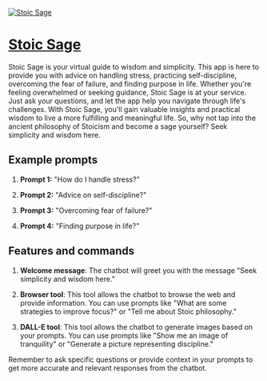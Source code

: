 [![Stoic Sage](https://files.oaiusercontent.com/file-gpLtJ2h3A73QfOgiBpWCaPpl?se=2123-10-17T04%3A59%3A24Z&sp=r&sv=2021-08-06&sr=b&rscc=max-age%3D31536000%2C%20immutable&rscd=attachment%3B%20filename%3D962f601e-d5ae-4912-a339-1ddcf2942a4e.png&sig=7Tme4kRWgtoz7bmyCE6qTxfSsfVCQh0lF7OXOx5ShhI%3D)](https://chat.openai.com/g/g-ydFBCBkBM-stoic-sage)

# [Stoic Sage](https://chat.openai.com/g/g-ydFBCBkBM-stoic-sage)

Stoic Sage is your virtual guide to wisdom and simplicity. This app is here to provide you with advice on handling stress, practicing self-discipline, overcoming the fear of failure, and finding purpose in life. Whether you're feeling overwhelmed or seeking guidance, Stoic Sage is at your service. Just ask your questions, and let the app help you navigate through life's challenges. With Stoic Sage, you'll gain valuable insights and practical wisdom to live a more fulfilling and meaningful life. So, why not tap into the ancient philosophy of Stoicism and become a sage yourself? Seek simplicity and wisdom here.

## Example prompts

1. **Prompt 1:** "How do I handle stress?"

2. **Prompt 2:** "Advice on self-discipline?"

3. **Prompt 3:** "Overcoming fear of failure?"

4. **Prompt 4:** "Finding purpose in life?"

## Features and commands

1. **Welcome message**: The chatbot will greet you with the message "Seek simplicity and wisdom here."

2. **Browser tool**: This tool allows the chatbot to browse the web and provide information. You can use prompts like "What are some strategies to improve focus?" or "Tell me about Stoic philosophy."

3. **DALL-E tool**: This tool allows the chatbot to generate images based on your prompts. You can use prompts like "Show me an image of tranquility" or "Generate a picture representing discipline."

Remember to ask specific questions or provide context in your prompts to get more accurate and relevant responses from the chatbot.